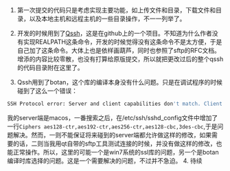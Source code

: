 1. 第一次提交的代码只是考虑实现主要功能，如上传文件和目录，下载文件和目录，以及本地主机和远程主机的一些目录操作，不一一列举了。

2. 开发的时候用到了[Qssh](https://github.com/lvklabs/QSsh)，这是在github上的一个项目。不知道为什么作者没有实现REALPATH这条命令，开发的时候觉得没有这条命令不是太方便，于是自己加了这条命令。大体上也是依样画葫芦，同时也参照了sftp的RFC文档。增添的内容比较零散，也没有打算给原版提交，所以就把更改过后的整个qssh的代码目录附在这里了。

3. Qssh用到了botan，这个库的编译本身没有什么问题。只是在调试程序的时候碰到了这么一个错误：

  ```bash
  SSH Protocol error: Server and client capabilities don't match. Client list was: aes128-cbc,3des-cbc.Server list was chacha20-poly1305@openssh.com,aes128-ctr,aes192-ctr,aes256-ctr,aes128-gcm@openssh.com,aes256-gcm@openssh.com.
  ```

  我的server端是macos，一番搜索之后，在/etc/ssh/sshd_config文件中增加了一行`Ciphers aes128-ctr,aes192-ctr,aes256-ctr,aes128-cbc,3des-cbc`,于是问题解决。然而，一则不能保证将来碰到的server端都允许做这样的修改，如果需要的话，二则当我用qt自带的sftp工具测试连接的时候，并没有做这样的修改，也能正常操作。所以，这里的可能一个是win7系统的ssl库的问题，另一个是botan编译时库选择的问题。这是一个需要解决的问题，不过并不急迫。
4. 待续